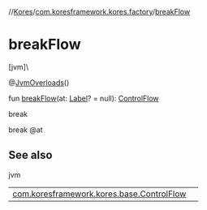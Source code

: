 //[Kores](../../index.md)/[com.koresframework.kores.factory](index.md)/[breakFlow](break-flow.md)

# breakFlow

[jvm]\

@[JvmOverloads](https://kotlinlang.org/api/latest/jvm/stdlib/kotlin.jvm/-jvm-overloads/index.html)()

fun [breakFlow](break-flow.md)(at: [Label](../com.koresframework.kores.base/-label/index.md)? = null): [ControlFlow](../com.koresframework.kores.base/-control-flow/index.md)

break

break @at

## See also

jvm

| | |
|---|---|
| [com.koresframework.kores.base.ControlFlow](../com.koresframework.kores.base/-control-flow/index.md) |  |
